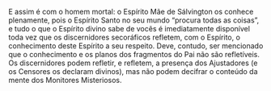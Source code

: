 ﻿E assim é com o homem mortal: o Espírito Mãe de Sálvington os conhece plenamente, pois o Espírito Santo no seu mundo “procura todas as coisas”, e tudo o que o Espírito divino sabe de vocês é imediatamente disponível toda vez que os discernidores secoráficos refletem, com o Espírito, o conhecimento deste Espírito a seu respeito. Deve, contudo, ser mencionado que o conhecimento e os planos dos fragmentos do Pai não são refletíveis. Os discernidores podem refletir, e refletem, a presença dos Ajustadores (e os Censores os declaram divinos), mas não podem decifrar o conteúdo da mente dos Monitores Misteriosos.